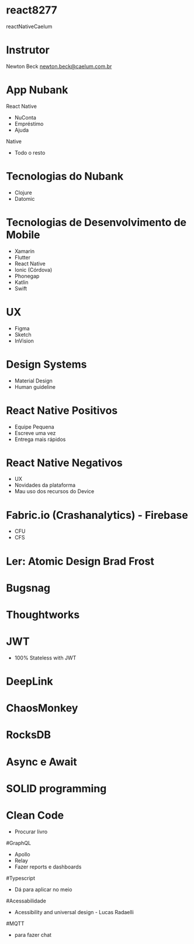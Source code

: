 # react8277
reactNativeCaelum

# Instrutor
Newton Beck
newton.beck@caelum.com.br

# App Nubank
React Native
- NuConta
- Empréstimo
- Ajuda

Native
- Todo o resto

# Tecnologias do Nubank
- Clojure
- Datomic

# Tecnologias de Desenvolvimento de Mobile
- Xamarin
- Flutter
- React Native
- Ionic (Córdova)
- Phonegap
- Katlin
- Swift

# UX
- Figma
- Sketch
- InVision

# Design Systems
- Material Design
- Human guideline

# React Native Positivos
- Equipe Pequena
- Escreve uma vez
- Entrega mais rápidos

# React Native Negativos
- UX
- Novidades da plataforma
- Mau uso dos recursos do Device

# Fabric.io (Crashanalytics) - Firebase
- CFU
- CFS

# Ler: Atomic Design Brad Frost
# Bugsnag
# Thoughtworks
# JWT
- 100% Stateless with JWT
# DeepLink
# ChaosMonkey
# RocksDB
# Async e Await
# SOLID programming
# Clean Code
- Procurar livro

#GraphQL
- Apollo
- Relay
- Fazer reports e dashboards

#Typescript
- Dá para aplicar no meio

#Acessabilidade
- Acessibility and universal design - Lucas Radaelli

#MQTT
- para fazer chat